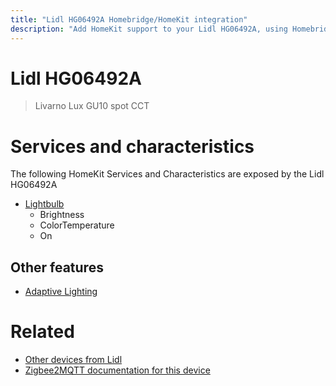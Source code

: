 ```yaml
---
title: "Lidl HG06492A Homebridge/HomeKit integration"
description: "Add HomeKit support to your Lidl HG06492A, using Homebridge, Zigbee2MQTT and homebridge-z2m."
---
```

<!---
This file has been GENERATED using src/docgen/docgen.ts
DO NOT EDIT THIS FILE MANUALLY!
-->
# Lidl HG06492A
> Livarno Lux GU10 spot CCT


# Services and characteristics
The following HomeKit Services and Characteristics are exposed by
the Lidl HG06492A

* [Lightbulb](../../light.md)
  * Brightness
  * ColorTemperature
  * On


## Other features
* [Adaptive Lighting](../../light.md)


# Related
* [Other devices from Lidl](../index.md#lidl)
* [Zigbee2MQTT documentation for this device](https://www.zigbee2mqtt.io/devices/HG06492A.html)